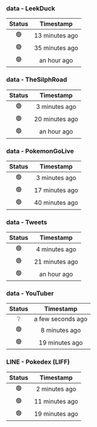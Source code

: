 ### data - LeekDuck
| Status | Timestamp |
|:------:|:---------:|
| 🟢 | 13 minutes ago |
| 🟢 | 35 minutes ago |
| 🟢 | an hour ago |

### data - TheSilphRoad
| Status | Timestamp |
|:------:|:---------:|
| 🟢 | 3 minutes ago |
| 🟢 | 20 minutes ago |
| 🟢 | an hour ago |

### data - PokemonGoLive
| Status | Timestamp |
|:------:|:---------:|
| 🟢 | 3 minutes ago |
| 🟢 | 17 minutes ago |
| 🟢 | 40 minutes ago |

### data - Tweets
| Status | Timestamp |
|:------:|:---------:|
| 🟢 | 4 minutes ago |
| 🟢 | 21 minutes ago |
| 🟢 | an hour ago |

### data - YouTuber
| Status | Timestamp |
|:------:|:---------:|
| ❔ | a few seconds ago |
| 🟢 | 8 minutes ago |
| 🟢 | 19 minutes ago |

### LINE - Pokedex (LIFF)
| Status | Timestamp |
|:------:|:---------:|
| 🟢 | 2 minutes ago |
| 🟢 | 11 minutes ago |
| 🟢 | 19 minutes ago |

